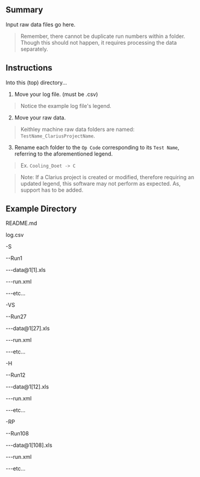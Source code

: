 ## Summary

Input raw data files go here.

> Remember, there cannot be duplicate run numbers within a folder. Though this should not happen, it requires processing the data separately. 

## Instructions

Into this (top) directory...
1. Move your log file. (must be .csv)

> Notice the example log file's legend. 

2. Move your raw data.

> Keithley machine raw data folders are named: `TestName_ClariusProjectName`.

3. Rename each folder to the `Op Code` corresponding to its `Test Name`, referring to the aforementioned legend.

> Ex. `Cooling_Doet -> C`

> Note: If a Clarius project is created or modified, therefore requiring an updated legend, this software may not perform as expected. As, support has to be added. 

## Example Directory

README.md

log.csv

-S

--Run1

---data@1[1].xls

---run.xml

---etc...

-VS

--Run27

---data@1[27].xls

---run.xml

---etc...

-H

--Run12

---data@1[12].xls

---run.xml

---etc...

-RP

--Run108

---data@1[108].xls

---run.xml

---etc...
